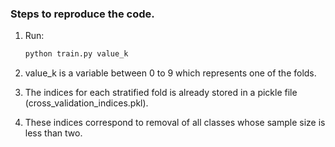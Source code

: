 ### Steps to reproduce the code.
1. Run: 
    ```bash
    python train.py value_k
    ```

2. value_k is a variable between 0 to 9 which represents one of the folds.
3. The indices for each stratified fold is already stored in a pickle file (cross_validation_indices.pkl).
4. These indices correspond to removal of all classes whose sample size is less than two. 

